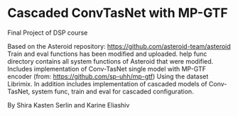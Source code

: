 # Cascaded ConvTasNet with MP-GTF

Final Project of DSP course

Based on the Asteroid repository: https://github.com/asteroid-team/asteroid Train and eval functions has been modified and uploaded. help func directory contains all system functions of Asteroid that were modified. Includes implementation of Conv-TasNet single model with MP-GTF encoder (from: https://github.com/sp-uhh/mp-gtf) Using the dataset Librimix. In addition includes implementation of cascaded models of Conv-TasNet, system func, train and eval for cascaded configuration.

By Shira Kasten Serlin and Karine Eliashiv
